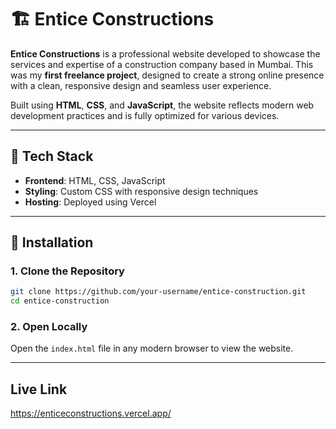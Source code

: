 # 🏗️ Entice Constructions  

**Entice Constructions** is a professional website developed to showcase the services and expertise of a construction company based in Mumbai. This was my **first freelance project**, designed to create a strong online presence with a clean, responsive design and seamless user experience.  

Built using **HTML**, **CSS**, and **JavaScript**, the website reflects modern web development practices and is fully optimized for various devices.  

---

## 🌟 Tech Stack  

- **Frontend**: HTML, CSS, JavaScript  
- **Styling**: Custom CSS with responsive design techniques  
- **Hosting**: Deployed using Vercel  

---


## 🌟 Installation  

### 1. Clone the Repository  
```bash  
git clone https://github.com/your-username/entice-construction.git  
cd entice-construction  
```  

### 2. Open Locally  
Open the `index.html` file in any modern browser to view the website.  

---

## Live Link  

https://enticeconstructions.vercel.app/

